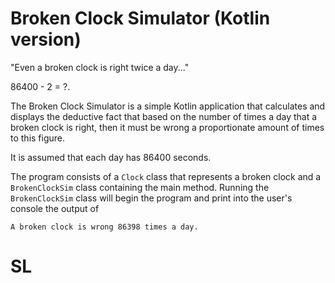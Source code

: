 # Broken Clock Simulator (Kotlin version)
"Even a broken clock is right twice a day..."

86400 - 2 = ?.

The Broken Clock Simulator is a simple Kotlin application that calculates and displays the deductive fact that based on the number of times a day that a broken clock is right, then it must be wrong a proportionate amount of times to this figure.

It is assumed that each day has 86400 seconds.

The program consists of a `Clock` class that represents a broken clock and a `BrokenClockSim` class containing the main method. 
Running the `BrokenClockSim` class will begin the program and print into the user's console the output of 

`A broken clock is wrong 86398 times a day.`

# SL
